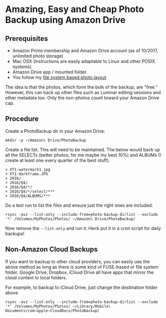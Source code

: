 # Amazing, Easy and Cheap Photo Backup using Amazon Drive

## Prerequisites

* Amazon Prime membership and Amazon Drive account (as of 10/2017, unlimited photo storage)
* Mac OSX (instructions are easily adaptable to Linux and other POSIX systems)
* Amazon Drive app / mounted folder
* You follow my [file system based photo layout](http://velvia.github.io/Simplified-Photo-Workflow/)

The idea is that the photos, which form the bulk of the backup, are "free."  However, this can back up other files such as Luminar editing sessions and other metadata too.  Only the non-photos count toward your Amazon Drive cap.

## Procedure

Create a PhotoBackup dir in your Amazon Drive:

    mkdir -p ~/Amazon\ Drive/PhotoBackup

Create a file list.  This will need to be maintained.  The below would back up all the SELECTs (better photos; for me maybe my best 10%) and ALBUMs (I create at least one every quarter of the best stuff).

```
+ XT1-watermark1.jpg
+ XT1-darkframe.JPG
+ 2016/
+ 2016/Q4/
+ 2016/Q4/*/
+ 2016/Q4/*/select/***
+ 2016/Q4/ALBUMS/***
```

Do a test run to list the files and ensure just the right ones are included:

    rsync -avz --list-only --include-from=photo-backup-dirlist --exclude '*' /Volumes/MyPhotos/Photos/ ~/Amazon\ Drive/PhotoBackup/

Now remove the `--list-only` and run it.  Heck put it in a cron script for daily backups!

## Non-Amazon Cloud Backups

If you want to backup to other cloud providers, you can easily use the above method as long as there is some kind of FUSE-based or file system folder.  Google Drive, Dropbox, iCloud Drive all have apps that mirror the cloud content to local folders.

For example, to backup to iCloud Drive, just change the destination folder above

    rsync -avz --list-only --include-from=photo-backup-dirlist --exclude '*' /Volumes/MyPhotos/Photos/ ~/Library/Mobile\ Documents/com~apple~CloudDocs/PhotoBackup/

